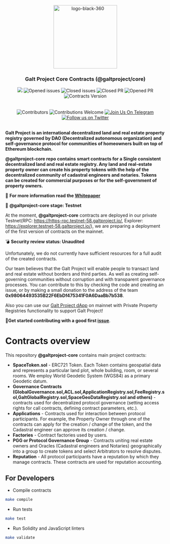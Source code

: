 <p align="center"> <img src="https://github.com/galtproject/galtproject-docs/blob/master/images/logo-black-1.png" alt="logo-black-360" width="200"/></p>


<h3 align="center">Galt Project Core Contracts (@galtproject/core)</h3>
<div align="center">
</div>

<div align="center">
<a href="https://gitlab.com/galtproject/galtproject-core/pipelines" target="_blank"><img src="https://gitlab.com/galtproject/galtproject-core/badges/develop/pipeline.svg" /></a>
<img src="https://img.shields.io/github/issues-raw/galtproject/galtproject-core.svg?color=green&style=flat-square" alt="Opened issues"/>
<img src="https://img.shields.io/github/issues-closed-raw/galtproject/galtproject-core.svg?color=blue&style=flat-square" alt="Closed issues" />
<img src="https://img.shields.io/github/issues-pr-closed/galtproject/galtproject-core.svg?color=green&style=flat-square" alt="Closed PR"/>
<img src="https://img.shields.io/github/issues-pr-raw/galtproject/galtproject-core.svg?color=green&style=flat-square" alt="Opened PR"/>
<img src="https://img.shields.io/badge/version-0.12.0-yellow.svg" alt="Contracts Version"/>
</div>
<br/>
<br/>
<div align="center">
  <img src="https://img.shields.io/github/contributors/galtproject/galtproject-core?style=flat-square" alt="Сontributors" />
  <img src="https://img.shields.io/badge/contributions-welcome-orange.svg?style=flat-square" alt="Contributions Welcome" />
  <a href="https://t.me/galtproject"><img src="https://img.shields.io/badge/Join%20Us%20On-Telegram-2599D2.svg?style=flat-square" alt="Join Us On Telegram" /></a>
  <a href="https://twitter.com/galtproject"><img src="https://img.shields.io/twitter/follow/galtproject?label=Follow&style=social" alt="Follow us on Twitter" /></a>
</div>
<br/>

**Galt Project is an international decentralized land and real estate property registry governed by DAO (Decentralized autonomous organization) and self-governance protocol for communities of homeowners built on top of Ethereum blockchain.**

**@galtproject-core repo contains smart contracts for a Single consistent decentralized land and real estate registry. Any land and real-estate property owner can create his property tokens with the help of the decentralized community of cadastral engineers and notaries. Tokens can be created for commercial purposes or for the self-government of property owners.**

:page_with_curl: **For more information read the [Whitepaper](https://github.com/galtproject/galtproject-docs/blob/master/en/Whitepaper.md)**

:construction: **@galtproject-core stage: Testnet**

At the moment, **@galtproject-core** contracts are deployed in our private Testnet(RPC: https://https-rpc.testnet-58.galtproject.io/, Explorer: https://explorer.testnet-58.galtproject.io/), we are preparing a deployment of the first version of contracts on the mainnet.

:bomb: **Security review status: Unaudited**

Unfortunately, we do not currently have sufficient resources for a full audit of the created contracts. 

Our team believes that the Galt Project will enable people to transact land and real estate without borders and third parties. As well as creating self-governing communities without corruption and with transparent governance processes. 
You can contribute to this by checking the code and creating an issue, or by making a small donation to the address of the team **0x98064493535B22F6EbDf475341F0A6DaaBb7b538**.

Also you can use our [Galt Project dApp](https://app.galtproject.io/) on mainnet with Private Property Registries functionality to support Galt Project!

:memo:**Get started contributing with a good first [issue](https://github.com/galtproject/galtproject-core/issues)**.

# Contracts overview
This repository **@galtproject-core** contains main project contracts:
- **SpaceToken.sol** - ERC721 Token. Each Token contains geospatial data and represents a particular land plot, whole building, room, or several rooms. We employ World Geodetic System (WGS84) as a primary Geodetic datum.
- **Governance Contracts (GlobalGovernance.sol,ACL.sol,ApplicationRegistry.sol,FeeRegistry.sol,GaltGlobalRegistry.sol,SpaceGeoDataRegistry.sol and others)** - contracts used for decentralized protocol governance (setting access rights for call contracts, defining contract parameters, etc.).
- **Applications** - Contracts used for interaction between protocol participants. For example, the Property Owner through one of the contracts can apply for the creation / change of the token, and the Cadastral engineer can approve its creation / change.
- **Factories** - Contract factories used by users.
- **PGG or Protocol Governance Group** - Contracts uniting real estate owners and Oracles (Cadastral engineers and Notaries) geographically into a group to create tokens and select Arbitrators to resolve disputes.
- **Reputation** - All protocol participants have a reputation by which they manage contracts. These contracts are used for reputation accounting.

## For Developers

* Compile contracts

```sh
make compile
```

* Run tests

```sh
make test
```

* Run Solidity and JavaScript linters

```sh
make validate
```
